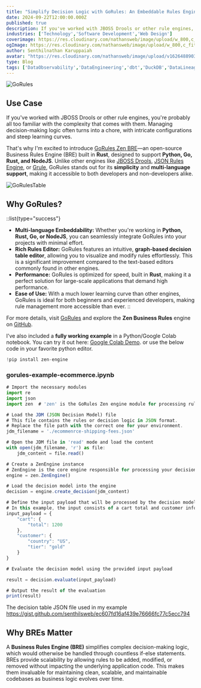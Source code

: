 ```yaml
---
title: "Simplify Decision Logic with GoRules: An Embeddable Rules Engine for Python, Go, Rust, and NodeJS"
date: 2024-09-22T12:00:00.000Z
published: true
description: If you've worked with JBOSS Drools or other rule engines, you're probably all too familiar with the complexity that comes with them.
industries: ['Technology','Software Development','Web Design']
coverimage: https://res.cloudinary.com/nathansweb/image/upload/w_800,c_fit,l_text:Arial_60_bold:Simplify%20Decision%20Logic%20with%20GoRules,g_north_east,x_30,y_40/v1711924071/senthilsweb-scl-card-template_cyxogj.webp
ogImage: https://res.cloudinary.com/nathansweb/image/upload/w_800,c_fit,l_text:Arial_60_bold:Simplify%20Decision%20Logic%20with%20GoRules,g_north_east,x_30,y_40/v1711924071/senthilsweb-scl-card-template_cyxogj.webp
author: Senthilnathan Karuppaiah
avatar: "https://res.cloudinary.com/nathansweb/image/upload/v1626488903/profile/Senthil-profile-picture-01_al07i5.jpg"
type: Blog
tags: ['DataObservability','DataEngineering','dbt','DuckDB','DataLineage','Analytics','DataLake','BusinessMetadataManagement','Vue.js','Nuxt.js','Open Source','Web Development','Low Code Platform']
---
```


![GoRules](/i/blog/simplify_decision_logic_with_go_rules_banner.PNG)

## Use Case

If you've worked with JBOSS Drools or other rule engines, you're probably all too familiar with the complexity that comes with them. Managing decision-making logic often turns into a chore, with intricate configurations and steep learning curves.

That's why I'm excited to introduce <a class="dark:text-teal-400 relative transition hover:text-teal-500 dark:hover:text-teal-400" href="https://gorules.io/">GoRules Zen BRE</a>—an open-source Business Rules Engine (BRE) built in **Rust**, designed to support **Python, Go, Rust, and NodeJS**. Unlike other engines like <a class="dark:text-teal-400 relative transition hover:text-teal-500 dark:hover:text-teal-400" href="https://www.drools.org/">JBOSS Drools</a>, <a class="dark:text-teal-400 relative transition hover:text-teal-500 dark:hover:text-teal-400" href="https://github.com/cachecontrol/json-rules-engine">JSON Rules Engine</a>, or <a class="dark:text-teal-400 relative transition hover:text-teal-500 dark:hover:text-teal-400" href="https://github.com/hyperjumptech/grule-rule-engine">Grule</a>, GoRules stands out for its **simplicity** and **multi-language support**, making it accessible to both developers and non-developers alike.

![GoRulesTable](/i/blog/simplify_decision_logic_with_go_rules_1.PNG)

## Why GoRules?

::list{type="success"}
- **Multi-language Embeddability:** Whether you're working in **Python, Rust, Go, or NodeJS**, you can seamlessly integrate GoRules into your projects with minimal effort.
- **Rich Rules Editor:** GoRules features an intuitive, **graph-based decision table editor**, allowing you to visualize and modify rules effortlessly. This is a significant improvement compared to the text-based editors commonly found in other engines.
- **Performance:** GoRules is optimized for speed, built in **Rust**, making it a perfect solution for large-scale applications that demand high performance.
- **Ease of Use:** With a much lower learning curve than other engines, GoRules is ideal for both beginners and experienced developers, making rule management more accessible than ever.
::

For more details, visit <a class="dark:text-teal-400 relative transition hover:text-teal-500 dark:hover:text-teal-400" href="https://gorules.io/">GoRules</a> and explore the **Zen Business Rules** engine on <a class="dark:text-teal-400 relative transition hover:text-teal-500 dark:hover:text-teal-400" href="https://github.com/gorules/zen">GitHub</a>.

I've also included a **fully working example** in a Python/Google Colab notebook. You can try it out here: <a class="dark:text-teal-400 relative transition hover:text-teal-500 dark:hover:text-teal-400" href="https://colab.research.google.com/drive/115S-TkYrkcbBt7UazTTK1MIlOTy33JJS?usp=sharing">Google Colab Demo</a>. or use the below code in your favorite python editor.

```javascript
!pip install zen-engine
```

### gorules-example-ecommerce.ipynb

```javascript
# Import the necessary modules
import re
import json
import zen  # 'zen' is the GoRules Zen engine module for processing rules

# Load the JDM (JSON Decision Model) file
# This file contains the rules or decision logic in JSON format.
# Replace the file path with the correct one for your environment.
jdm_filename = './ecommenrce-shipping-fees.json'

# Open the JDM file in 'read' mode and load the content
with open(jdm_filename, 'r') as file:
    jdm_content = file.read()

# Create a ZenEngine instance
# ZenEngine is the core engine responsible for processing your decision model.
engine = zen.ZenEngine()

# Load the decision model into the engine
decision = engine.create_decision(jdm_content)

# Define the input payload that will be processed by the decision model
# In this example, the input consists of a cart total and customer information.
input_payload = {
    "cart": {
        "total": 1200
    },
    "customer": {
        "country": "US",
        "tier": "gold"
    }
}

# Evaluate the decision model using the provided input payload

result = decision.evaluate(input_payload)

# Output the result of the evaluation
print(result)
```

The decision table JSON file used in my example https://gist.github.com/senthilsweb/ec607fd16af439e76666fc77c5ecc794

## Why BREs Matter

A **Business Rules Engine (BRE)** simplifies complex decision-making logic, which would otherwise be handled through countless if-else statements. BREs provide scalability by allowing rules to be added, modified, or removed without impacting the underlying application code. This makes them invaluable for maintaining clean, scalable, and maintainable codebases as business logic evolves over time.